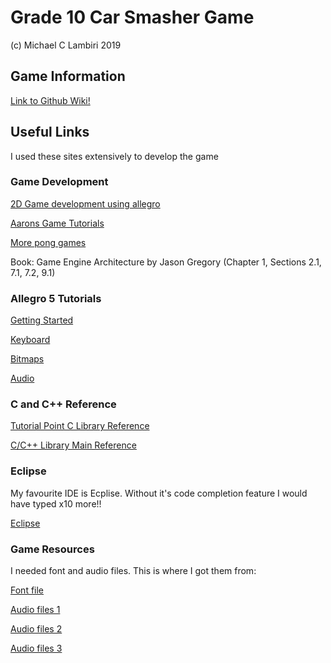 # Grade 10 Car Smasher Game

(c) Michael C Lambiri 2019

## Game Information
[Link to Github Wiki!](https://github.com/mlambiri/car-breaker-grade10/wiki)


## Useful Links
I used these sites extensively to develop the game

### Game Development
 
[2D Game development using allegro](http://fixbyproximity.com/2d-game-development-course/)

[Aarons Game Tutorials](http://www.aaroncox.net/tutorials/arcade/PaddleBattle.html)

[More pong games](https://codereview.stackexchange.com/questions/125148/pong-like-game-in-c-and-allegro5)

Book: Game Engine Architecture by Jason Gregory (Chapter 1, Sections 2.1, 7.1, 7.2, 9.1) 
 
### Allegro  5 Tutorials

[Getting Started](https://wiki.allegro.cc/index.php?title=Getting_Started)

[Keyboard](https://wiki.allegro.cc/index.php?title=Basic_Keyboard_Example)

[Bitmaps](https://wiki.allegro.cc/index.php?title=Allegro_5_Tutorial/Bitmaps)

[Audio](https://wiki.allegro.cc/index.php?title=Allegro_5_Tutorial/Addons/Audio)

### C and C++ Reference

[Tutorial Point C Library Reference](https://www.tutorialspoint.com/c_standard_library/index.htm)

[C/C++ Library Main Reference](http://www.cplusplus.com/reference/)


### Eclipse

My favourite IDE is Ecplise. Without it's code completion feature I would have typed x10 more!!  

[Eclipse](http://www.eclipse.org/)
 

### Game Resources

I needed font and audio files. This is where I got them from:
 
[Font file](http://www.1001fonts.com/retro-fonts.html)
 
[Audio files 1](https://www.freesoundeffects.com/free-sounds/tennis-10112/)

[Audio files 2](https://www.freesoundeffects.com/free-sounds/applause-10033/)

[Audio files 3](https://opengameart.org/content/3-ping-pong-sounds-8-bit-style)
 



